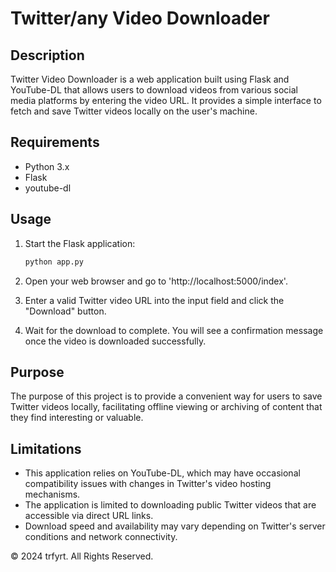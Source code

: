 # Twitter/any Video Downloader

## Description
Twitter Video Downloader is a web application built using Flask and YouTube-DL that allows users to download videos from various social media platforms by entering the video URL. It provides a simple interface to fetch and save Twitter videos locally on the user's machine.

## Requirements
- Python 3.x
- Flask
- youtube-dl

## Usage
1. Start the Flask application:
   ```bash
   python app.py
   ```

2. Open your web browser and go to 'http://localhost:5000/index'.

3. Enter a valid Twitter video URL into the input field and click the "Download" button.

4. Wait for the download to complete. You will see a confirmation message once the video is downloaded successfully.

## Purpose
The purpose of this project is to provide a convenient way for users to save Twitter videos locally, facilitating offline viewing or archiving of content that they find interesting or valuable.

## Limitations
- This application relies on YouTube-DL, which may have occasional compatibility issues with changes in Twitter's video hosting mechanisms.
- The application is limited to downloading public Twitter videos that are accessible via direct URL links.
- Download speed and availability may vary depending on Twitter's server conditions and network connectivity.

© 2024 trfyrt. All Rights Reserved.
